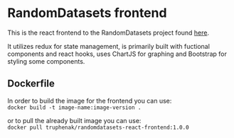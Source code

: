 # RandomDatasets frontend

This is the react frontend to the RandomDatasets project found [here]().

It utilizes redux for state management, is primarily built with fuctional components and react hooks, uses ChartJS for graphing and Bootstrap for styling some components.

## Dockerfile

In order to build the image for the frontend you can use:  
`docker build -t image-name:image-version . `

or to pull the already built image you can use:  
`docker pull truphenak/randomdatasets-react-frontend:1.0.0`

